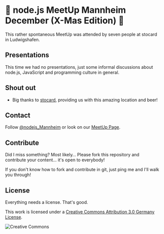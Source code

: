 # 🎄 node.js MeetUp Mannheim December (X-Mas Edition) 🎅

This rather spontaneous MeetUp was attended by seven people at
stocard in Ludwigshafen.

## Presentations

This time we had no presentations, just some informal
discussions about node.js, JavaScript and programming culture in
general.

## Shout out

* Big thanks to [stocard](http://stocard.de), providing us with this
	amazing location and beer!

## Contact

Follow [@nodejs\_Mannheim](https://twitter.com/nodejs_Mannheim)
or look on our [MeetUp Page](http://www.meetup.com/node-js-Mannheim/).

## Contribute

Did I miss something? Most likely… Please fork this repository and
contribute your content… it's open to everybody!

If you don't know how to fork and contribute in git, just ping me
and I'll walk you through!

## License

Everything needs a license. That's good.

This work is licensed under a [Creative Commons Attribution 3.0 Germany
License](http://creativecommons.org/licenses/by/3.0/de/deed.en_US).

![Creative Commons](http://mirrors.creativecommons.org/presskit/icons/cc.png)
